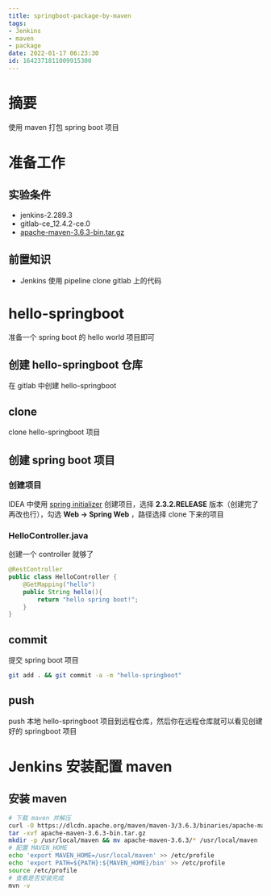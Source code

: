 ```yaml
---
title: springboot-package-by-maven
tags: 
- Jenkins
- maven
- package
date: 2022-01-17 06:23:30
id: 1642371811009915300
---
```

# 摘要

使用 maven 打包 spring boot 项目

# 准备工作

## 实验条件

- jenkins-2.289.3 
- gitlab-ce_12.4.2-ce.0 
- [apache-maven-3.6.3-bin.tar.gz](https://dlcdn.apache.org/maven/maven-3/3.6.3/binaries/apache-maven-3.6.3-bin.tar.gz) 

## 前置知识

-  Jenkins 使用 pipeline clone gitlab 上的代码

# hello-springboot

准备一个 spring boot 的 hello world 项目即可

## 创建 hello-springboot 仓库

在 gitlab 中创建 hello-springboot 

## clone 

clone  hello-springboot 项目

## 创建 spring boot 项目

### 创建项目

IDEA 中使用 [spring initializer](https://start.spring.io/) 创建项目，选择 **2.3.2.RELEASE** 版本（创建完了再改也行），勾选 **Web → Spring Web** ，路径选择 clone 下来的项目

### HelloController.java

创建一个 controller 就够了

```java
@RestController
public class HelloController {
    @GetMapping("hello")
    public String hello(){
        return "hello spring boot!";
    }
}
```

## commit

提交 spring boot 项目

```sh
git add . && git commit -a -m "hello-springboot"
```

## push

 push 本地 hello-springboot 项目到远程仓库，然后你在远程仓库就可以看见创建好的 springboot 项目

# Jenkins 安装配置 maven

## 安装 maven

```sh
# 下载 maven 并解压
curl -O https://dlcdn.apache.org/maven/maven-3/3.6.3/binaries/apache-maven-3.6.3-bin.tar.gz
tar -xvf apache-maven-3.6.3-bin.tar.gz
mkdir -p /usr/local/maven && mv apache-maven-3.6.3/* /usr/local/maven
# 配置 MAVEN_HOME 
echo 'export MAVEN_HOME=/usr/local/maven' >> /etc/profile
echo 'export PATH=${PATH}:${MAVEN_HOME}/bin' >> /etc/profile
source /etc/profile
# 查看是否安装完成
mvn -v

```



















